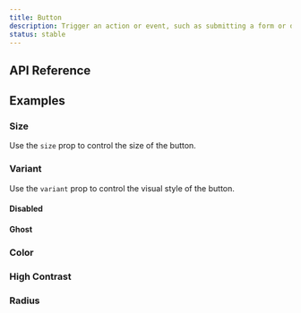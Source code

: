 ```yaml
---
title: Button
description: Trigger an action or event, such as submitting a form or displaying a dialog.
status: stable
---
```


<Example name="button/Overview.vue" variant="hide" />

## API Reference

<PropsTable name="Button" />

## Examples

### Size

Use the `size` prop to control the size of the button.

<Example name="button/Size.vue" />

### Variant

Use the `variant` prop to control the visual style of the button.

<Example name="button/Variant.vue" />

#### Disabled

<Example name="button/Disabled.vue" />

#### Ghost

<Example name="button/Ghost.vue" />

### Color

<Example name="button/Color.vue" />

### High Contrast

<Example name="button/HighContrast.vue" />

### Radius

<Example name="button/Radius.vue" />
